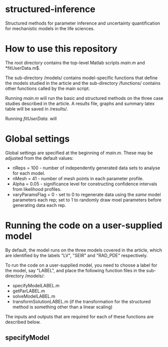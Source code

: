 # structured-inference

 Structured methods for parameter inference and uncertainty quantification for mechanistic models in the life sciences.


 # How to use this repository

The root directory contains the top-level Matlab scripts *main.m* and *fitUserData.m$.

The sub-directory /models/ contains model-specific functions that define the models studied in the article and the sub-directory /functions/ contains other functions called by the main script. 

Running *main.m* will run the basic and structured methods on the three case studies described in the article. A results file, graphs and summary latex table will be saved in /results/.

Running *fitUserData.* will 



# Global settings

Global settings are specified at the beginning of *main.m*. These may be adjusted from the default values:
- nReps = 100 - number of independently generated data sets to analyse for each model.
 - nMesh = 41 - number of mesh points in each parameter profile.
 - Alpha = 0.05 - significance level for constructing confidence intervals from likelihood profiles.
 - varyParamsFlag = 0 - set to 0 to regenerate data using the *same* model parameters each rep; set to 1 to randomly draw moel parameters before generating data each rep.
 
# Running the code on a user-supplied model

By default, the model runs on the three models covered in the article, which are identified by the labels "LV", "SEIR" and "RAD_PDE" respectively.

To run the code on a user-supplied model, you need to choose a label for the model, say "LABEL", and place the following function files in the sub-directory /models/:
- specifyModelLABEL.m
- getParLABEL.m
- solveModelLABEL.m
- transformSolutionLABEL.m (if the transformation for the structured method is something other than a linear scaling)

The inputs and outputs that are required for each of these functions are described below.

## specifyModel










 
